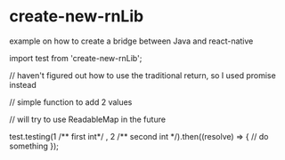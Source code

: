 # create-new-rnLib
example on how to create a bridge between Java and react-native

import test from 'create-new-rnLib';

// haven't figured out how to use the traditional return, so I used promise instead

// simple function to add 2 values

// will try to use ReadableMap in the future

test.testing(1 /** first int*/ , 2 /** second int */).then((resolve) => {
  // do something
});
